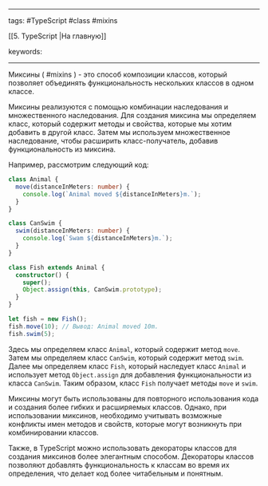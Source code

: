 ____

tags: #TypeScript #class #mixins

[[5. TypeScript |На главную]]

keywords:

_____

Миксины ( #mixins ) - это способ композиции классов, который позволяет объединять функциональность нескольких классов в одном классе.

Миксины реализуются с помощью комбинации наследования и множественного наследования. Для создания миксина мы определяем класс, который содержит методы и свойства, которые мы хотим добавить в другой класс. Затем мы используем множественное наследование, чтобы расширить класс-получатель, добавив функциональность из миксина.

Например, рассмотрим следующий код:

```typescript
class Animal {
  move(distanceInMeters: number) {
    console.log(`Animal moved ${distanceInMeters}m.`);
  }
}

class CanSwim {
  swim(distanceInMeters: number) {
    console.log(`Swam ${distanceInMeters}m.`);
  }
}

class Fish extends Animal {
  constructor() {
    super();
    Object.assign(this, CanSwim.prototype);
  }
}

let fish = new Fish();
fish.move(10); // Вывод: Animal moved 10m.
fish.swim(5);
```

Здесь мы определяем класс `Animal`, который содержит метод `move`. Затем мы определяем класс `CanSwim`, который содержит метод `swim`. Далее мы определяем класс `Fish`, который наследует класс `Animal` и использует метод `Object.assign` для добавления функциональности из класса `CanSwim`. Таким образом, класс `Fish` получает методы `move` и `swim`.

Миксины могут быть использованы для повторного использования кода и создания более гибких и расширяемых классов. Однако, при использовании миксинов, необходимо учитывать возможные конфликты имен методов и свойств, которые могут возникнуть при комбинировании классов.

Также, в TypeScript можно использовать декораторы классов для создания миксинов более элегантным способом. Декораторы классов позволяют добавлять функциональность к классам во время их определения, что делает код более читабельным и понятным.
